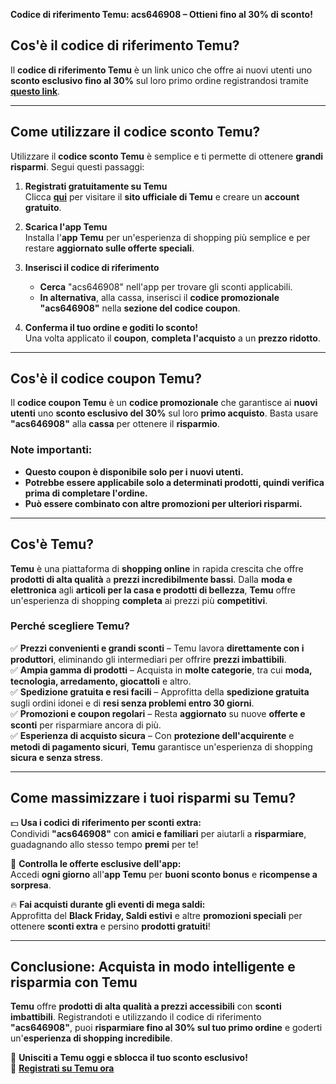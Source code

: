 **Codice di riferimento Temu: acs646908 – Ottieni fino al 30% di sconto!**

## **Cos'è il codice di riferimento Temu?**
Il **codice di riferimento Temu** è un link unico che offre ai nuovi utenti uno **sconto esclusivo fino al 30%** sul loro primo ordine registrandosi tramite **[questo link](https://temu.to/m/u9fu1v7mn0z)**.

---

## **Come utilizzare il codice sconto Temu?**
Utilizzare il **codice sconto Temu** è semplice e ti permette di ottenere **grandi risparmi**. Segui questi passaggi:

1. **Registrati gratuitamente su Temu**  
   Clicca **[qui](https://temu.to/m/u9fu1v7mn0z)** per visitare il **sito ufficiale di Temu** e creare un **account gratuito**.

2. **Scarica l'app Temu**  
   Installa l'**app Temu** per un'esperienza di shopping più semplice e per restare **aggiornato sulle offerte speciali**.

3. **Inserisci il codice di riferimento**  
   - **Cerca** "acs646908" nell'app per trovare gli sconti applicabili.  
   - **In alternativa**, alla cassa, inserisci il **codice promozionale** **"acs646908"** nella **sezione del codice coupon**.

4. **Conferma il tuo ordine e goditi lo sconto!**  
   Una volta applicato il **coupon**, **completa l'acquisto** a un **prezzo ridotto**.

---

## **Cos'è il codice coupon Temu?**
Il **codice coupon Temu** è un **codice promozionale** che garantisce ai **nuovi utenti** uno **sconto esclusivo del 30%** sul loro **primo acquisto**. Basta usare **"acs646908"** alla **cassa** per ottenere il **risparmio**.

### **Note importanti:**
- **Questo coupon è disponibile solo per i nuovi utenti.**
- **Potrebbe essere applicabile solo a determinati prodotti, quindi verifica prima di completare l'ordine.**
- **Può essere combinato con altre promozioni per ulteriori risparmi.**

---

## **Cos'è Temu?**
**Temu** è una piattaforma di **shopping online** in rapida crescita che offre **prodotti di alta qualità** a **prezzi incredibilmente bassi**. Dalla **moda e elettronica** agli **articoli per la casa e prodotti di bellezza**, **Temu** offre un'esperienza di shopping **completa** ai prezzi più **competitivi**.

### **Perché scegliere Temu?**

✅ **Prezzi convenienti e grandi sconti** – Temu lavora **direttamente con i produttori**, eliminando gli intermediari per offrire **prezzi imbattibili**.  
✅ **Ampia gamma di prodotti** – Acquista in **molte categorie**, tra cui **moda, tecnologia, arredamento, giocattoli** e altro.  
✅ **Spedizione gratuita e resi facili** – Approfitta della **spedizione gratuita** sugli ordini idonei e di **resi senza problemi entro 30 giorni**.  
✅ **Promozioni e coupon regolari** – Resta **aggiornato** su nuove **offerte e sconti** per risparmiare ancora di più.  
✅ **Esperienza di acquisto sicura** – Con **protezione dell'acquirente** e **metodi di pagamento sicuri**, **Temu** garantisce un'esperienza di shopping **sicura e senza stress**.

---

## **Come massimizzare i tuoi risparmi su Temu?**

💵 **Usa i codici di riferimento per sconti extra:**  
Condividi **"acs646908"** con **amici e familiari** per aiutarli a **risparmiare**, guadagnando allo stesso tempo **premi** per te!

🎁 **Controlla le offerte esclusive dell'app:**  
Accedi **ogni giorno** all'**app Temu** per **buoni sconto bonus** e **ricompense a sorpresa**.

🔥 **Fai acquisti durante gli eventi di mega saldi:**  
Approfitta del **Black Friday, Saldi estivi** e altre **promozioni speciali** per ottenere **sconti extra** e persino **prodotti gratuiti**!

---

## **Conclusione: Acquista in modo intelligente e risparmia con Temu**
**Temu** offre **prodotti di alta qualità a prezzi accessibili** con **sconti imbattibili**. Registrandoti e utilizzando il codice di riferimento **"acs646908"**, puoi **risparmiare fino al 30% sul tuo primo ordine** e goderti un'**esperienza di shopping incredibile**.

📌 **Unisciti a Temu oggi e sblocca il tuo sconto esclusivo!**  
🔗 **[Registrati su Temu ora](https://temu.to/m/u9fu1v7mn0z)**
